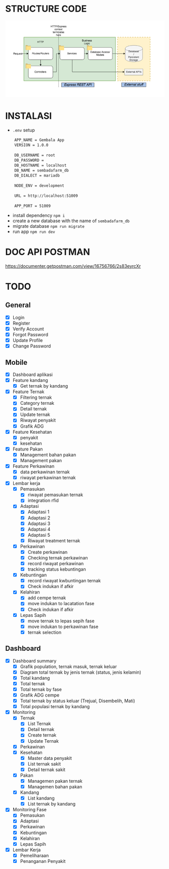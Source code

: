 # STRUCTURE CODE
![](structure-code.png)


# INSTALASI

- ```.env``` setup
```
    APP_NAME = Gembala App
    VERSION = 1.0.0

    DB_USERNAME = root
    DB_PASSWORD = 
    DB_HOSTNAME = localhost
    DB_NAME = sembadafarm_db
    DB_DIALECT = mariadb

    NODE_ENV = development

    URL = http://localhost:51009

    APP_PORT = 51009
```
- install dependency ``` npm i ```
- create a new database with the name of `sembadafarm_db`
- migrate database ``` npm run migrate ```
- run app ``` npm run dev ```


# DOC API POSTMAN

https://documenter.getpostman.com/view/16756766/2s83eyrcXr

# TODO

## General 

- [x] Login
- [x] Register
- [x] Verify Account
- [x] Forgot Password
- [x] Update Profile
- [x] Change Password

## Mobile

- [x] Dashboard aplikasi
- [x] Feature kandang
    - [x] Get ternak by kandang
- [x] Feature Ternak
    - [x] Filtering ternak
    - [x] Category ternak
    - [x] Detail ternak
    - [x] Update ternak
    - [x] Riwayat penyakit
    - [x] Grafik ADG 
- [x] Feature Kesehatan
    - [x] penyakit
    - [x] kesehatan
- [x] Feature Pakan
    - [x] Management bahan pakan
    - [x] Management pakan
- [x] Feature Perkawinan
    - [x] data perkawinan ternak
    - [x] riwayat perkawinan ternak
- [x] Lembar kerja
    - [x] Pemasukan 
        - [x] riwayat pemasukan ternak
        - [x] integration rfid
    - [x] Adaptasi
        - [x] Adaptasi 1
        - [x] Adaptasi 2
        - [x] Adaptasi 3
        - [x] Adaptasi 4
        - [x] Adaptasi 5
        - [x] Riwayat treatment ternak
    - [x] Perkawinan
        - [x] Create perkawinan
        - [x] Checking ternak perkawinan
        - [x] record riwayat perkawinan
        - [x] tracking status kebuntingan
    - [x] Kebuntingan
        - [x] record riwayat kwbuntingan ternak
        - [x] Check indukan if afkir
    - [x] Kelahiran
        - [x] add cempe ternak
        - [x] move indukan to lacatation fase
        - [x] Check indukan if afkir
    - [x] Lepas Sapih
        - [x] move ternak to lepas sepih fase
        - [x] move indukan to perkawinan fase
        - [x] ternak selection

## Dashboard 

- [x] Dashboard summary
    - [x] Grafik population, ternak masuk, ternak keluar
    - [x] Diagram total ternak by jenis ternak (status, jenis kelamin)
    - [x] Total kandang
    - [x] Total ternak
    - [x] Total ternak by fase
    - [x] Grafik ADG cempe
    - [x] Total ternak by status keluar (Trejual, Disembelih, Mati)
    - [x] Total populasi ternak by kandang
- [x] Monitoring
    - [x] Ternak
        - [x] List Ternak
        - [x] Detail ternak
        - [x] Create ternak
        - [x] Update Ternak
    - [x] Perkawinan
    - [x] Kesehatan
        - [x] Master data penyakit
        - [x] List ternak sakit
        - [x] Detail ternak sakit
    - [x] Pakan
        - [x] Managemen pakan ternak
        - [x] Managemen bahan pakan
    - [x] Kandang
        - [x] List kandang
        - [x] List ternak by kandang
- [x] Monitoring Fase
    - [x] Pemasukan
    - [x] Adaptasi
    - [x] Perkawinan
    - [x] Kebuntingan
    - [x] Kelahiran
    - [x] Lepas Sapih
- [x] Lembar Kerja
    - [x] Pemeliharaan
    - [x] Penanganan Penyakit
